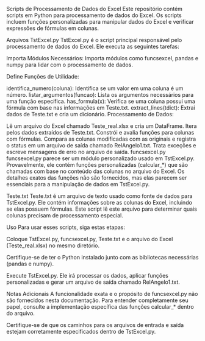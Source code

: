Scripts de Processamento de Dados do Excel
Este repositório contém scripts em Python para processamento de dados do Excel. Os scripts incluem funções personalizadas para manipular dados do Excel e verificar expressões de fórmulas em colunas.

Arquivos
TstExcel.py
TstExcel.py é o script principal responsável pelo processamento de dados do Excel. Ele executa as seguintes tarefas:

Importa Módulos Necessários: Importa módulos como funcsexcel, pandas e numpy para lidar com o processamento de dados.

Define Funções de Utilidade:

identifica_numero(coluna): Identifica se um valor em uma coluna é um número.
listar_argumentos(funcao): Lista os argumentos necessários para uma função específica.
has_formula(x): Verifica se uma coluna possui uma fórmula com base nas informações em Teste.txt.
extract_lines(tdict): Extrai dados de Teste.txt e cria um dicionário.
Processamento de Dados:

Lê um arquivo do Excel chamado Teste_real.xlsx e cria um DataFrame.
Itera pelos dados extraídos de Teste.txt.
Constrói e avalia funções para colunas com fórmulas.
Compara as colunas modificadas com as originais e registra o status em um arquivo de saída chamado RelAngelo1.txt.
Trata exceções e escreve mensagens de erro no arquivo de saída.
funcsexcel.py
funcsexcel.py parece ser um módulo personalizado usado em TstExcel.py. Provavelmente, ele contém funções personalizadas (calcular_*) que são chamadas com base no conteúdo das colunas no arquivo do Excel. Os detalhes exatos das funções não são fornecidos, mas elas parecem ser essenciais para a manipulação de dados em TstExcel.py.

Teste.txt
Teste.txt é um arquivo de texto usado como fonte de dados para TstExcel.py. Ele contém informações sobre as colunas do Excel, incluindo se elas possuem fórmulas. Este script lê este arquivo para determinar quais colunas precisam de processamento especial.

Uso
Para usar esses scripts, siga estas etapas:

Coloque TstExcel.py, funcsexcel.py, Teste.txt e o arquivo do Excel (Teste_real.xlsx) no mesmo diretório.

Certifique-se de ter o Python instalado junto com as bibliotecas necessárias (pandas e numpy).

Execute TstExcel.py. Ele irá processar os dados, aplicar funções personalizadas e gerar um arquivo de saída chamado RelAngelo1.txt.

Notas Adicionais
A funcionalidade exata e o propósito de funcsexcel.py não são fornecidos nesta documentação. Para entender completamente seu papel, consulte a implementação específica das funções calcular_* dentro do arquivo.

Certifique-se de que os caminhos para os arquivos de entrada e saída estejam corretamente especificados dentro de TstExcel.py.
